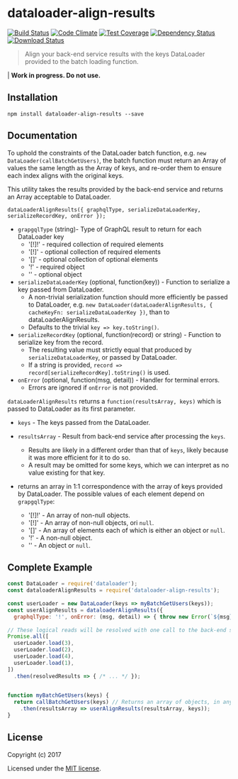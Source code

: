 # dataloader-align-results

[![Build Status](https://travis-ci.org/eddyystop/dataloader-align-results.png?branch=master)](https://travis-ci.org/eddyystop/dataloader-align-results)
[![Code Climate](https://codeclimate.com/github/eddyystop/dataloader-align-results/badges/gpa.svg)](https://codeclimate.com/github/eddyystop/dataloader-align-results)
[![Test Coverage](https://codeclimate.com/github/eddyystop/dataloader-align-results/badges/coverage.svg)](https://codeclimate.com/github/eddyystop/dataloader-align-results/coverage)
[![Dependency Status](https://img.shields.io/david/eddyystop/dataloader-align-results.svg?style=flat-square)](https://david-dm.org/eddyystop/dataloader-align-results)
[![Download Status](https://img.shields.io/npm/dm/dataloader-align-results.svg?style=flat-square)](https://www.npmjs.com/package/dataloader-align-results)

> Align your back-end service results with the keys DataLoader provided to the batch loading function.

| **Work in progress. Do not use.**

## Installation

```
npm install dataloader-align-results --save
```

## Documentation

To uphold the constraints of the DataLoader batch function, e.g. `new DataLoader(callBatchGetUsers)`,
the batch function must return an Array of values the same length as the Array of keys,
and re-order them to ensure each index aligns with the original keys.

This utility takes the results provided by the back-end service and returns an Array acceptable to DataLoader.

`dataLoaderAlignResults({ graphqlType, serializeDataLoaderKey, serializeRecordKey, onError });`

- `grapgqlType` (string)- Type of GraphQL result to return for each DataLoader key
    - '[!]!' - required collection of required elements
    - '[!]'  - optional collection of required elements
    - '[]'   - optional collection of optional elements
    - '!'    - required object
    - ''     - optional object
- `serializeDataLoaderKey` (optional, function(key)) - Function to serialize a key passed from DataLoader.
    - A non-trivial serialization function should more efficiently be passed to DataLoader,
    e.g. `new DataLoader(dataLoaderAlignResults, { cacheKeyFn: serializeDataLoaderKey })`,
    than to dataLoaderAlignResults.
    - Defaults to the trivial `key => key.toString()`.
- `serializeRecordKey` (optional, function(record) or string) - Function to serialize key from the record.
    - The resulting value must strictly equal that produced by `serializeDataLoaderKey`,
    or passed by DataLoader.
    - If a string is provided, `record => record[serializeRecordKey].toString()` is used.
- `onError` (optional, function(msg, detail)) - Handler for terminal errors.
    - Errors are ignored if `onError` is not provided.
    
`dataLoaderAlignResults` returns a `function(resultsArray, keys)` which is passed to DataLoader
as its first parameter.

- `keys` - The keys passed from the DataLoader.
- `resultsArray` - Result from back-end service after processing the `keys`.
    - Results are likely in a different order than that of `keys`,
    likely because it was more efficient for it to do so.
    - A result may be omitted for some keys, which we can interpret as no value existing for that key.
    
- returns an array in 1:1 correspondence with the array of keys provided by DataLoader.
The possible values of each element depend on `grapgqlType`:
    - '[!]!' - An array of non-null objects.
    - '[!]'  - An array of non-null objects, ori `null`.
    - '[]'   - An array of elements each of which is either an object or `null`.
    - '!'    - A non-null object.
    - ''     - An object or `null`.

## Complete Example

```js
const DataLoader = require('dataloader');
const dataloaderAlignResults = require('dataloader-align-results');
 
const userLoader = new DataLoader(keys => myBatchGetUsers(keys));
const userAlignResults = dataloaderAlignResults({
  graphqlType: '!', onError: (msg, detail) => { throw new Error(`${msg}\n${detail}`); } });
 
// These logical reads will be resolved with one call to the back-end service.
Promise.all([
  userLoader.load(3),
  userLoader.load(2),
  userLoader.load(4),
  userLoader.load(1),
])
  .then(resolvedResults => { /* ... */ });

 
function myBatchGetUsers(keys) {
  return callBatchGetUsers(keys) // Returns an array of objects, in any order, for these keys.
    .then(resultsArray => userAlignResults(resultsArray, keys));
}
```

## License

Copyright (c) 2017

Licensed under the [MIT license](LICENSE).
